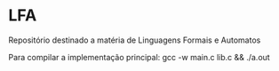 # LFA
Repositório destinado a matéria de Linguagens Formais e Automatos

Para compilar a implementação principal:
gcc -w main.c lib.c && ./a.out
